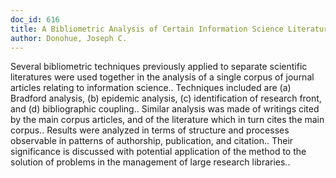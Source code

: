 ```yaml
---
doc_id: 616
title: A Bibliometric Analysis of Certain Information Science Literature
author: Donohue, Joseph C.
---
```


Several bibliometric techniques previously applied to 
separate scientific literatures were used together in the analysis of a
single corpus of journal articles relating to information science.. 
Techniques included are (a) Bradford analysis, (b) epidemic analysis, 
(c) identification of research front, and (d) bibliographic coupling.. 
Similar analysis was made of writings cited by the main corpus articles, 
and of the literature which in turn cites the main corpus.. Results
were analyzed in terms of structure and processes observable in patterns
of authorship, publication, and citation.. Their significance is discussed
with potential application of the method to the solution of problems in the
management of large research libraries..